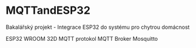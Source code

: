 # MQTTandESP32
Bakalářský projekt - Integrace ESP32 do systému pro chytrou domácnost

ESP32 WROOM 32D
MQTT protokol
MQTT Broker Mosquitto
